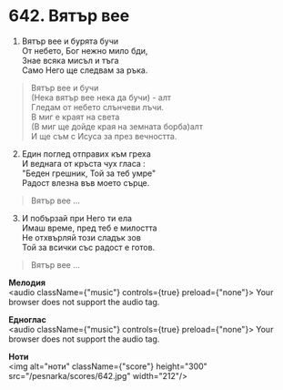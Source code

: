 # 642. Вятър вее

1. Вятър вее и бурята бучи  
От небето, Бог нежно мило бди,  
Знае всяка мисъл и тъга  
Само Него ще следвам за ръка.  

> Вятър вее и бучи  
> (Нека вятър вее нека да бучи) - алт  
> Гледам от небето слънчеви лъчи.  
> В миг е краят на света  
> (В миг ще дойде края на земната борба)алт  
> И ще съм с Исуса за през вечността.  

2. Един поглед отправих към греха  
И веднага от кръста чух гласа :  
"Беден грешник, Той за теб умре"  
Радост влезна във моето сърце.  

> Вятър вее ...  

3. И побързай при Него ти ела  
Имаш време, пред теб е милостта  
Не отхвърляй този сладък зов  
Той за всички със радост е готов.  

> Вятър вее ...

**Мелодия**  
<audio className={"music"} controls={true} preload={"none"}>
    <source src="/pesnarka/mp3/642.mp3" type="audio/mpeg"/>
    Your browser does not support the audio tag.
</audio>

**Едноглас**  
<audio className={"music"} controls={true} preload={"none"}>
    <source src="/pesnarka/transp/642.mp3" type="audio/mpeg"/>
    Your browser does not support the audio tag.
</audio>

**Ноти**  
<img alt="ноти" className={"score"} height="300" src="/pesnarka/scores/642.jpg" width="212"/>
